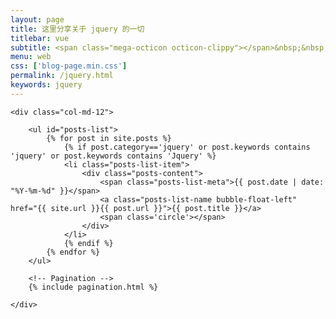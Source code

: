 ```yaml
---
layout: page
title: 这里分享关于 jquery 的一切
titlebar: vue
subtitle: <span class="mega-octicon octicon-clippy"></span>&nbsp;&nbsp; jquery 系列文章
menu: web
css: ['blog-page.min.css']
permalink: /jquery.html
keywords: jquery
---
```


<div class="row">

    <div class="col-md-12">

        <ul id="posts-list">
            {% for post in site.posts %}
                {% if post.category=='jquery' or post.keywords contains 'jquery' or post.keywords contains 'Jquery' %}
                <li class="posts-list-item">
                    <div class="posts-content">
                        <span class="posts-list-meta">{{ post.date | date: "%Y-%m-%d" }}</span>
                        <a class="posts-list-name bubble-float-left" href="{{ site.url }}{{ post.url }}">{{ post.title }}</a>
                        <span class='circle'></span>
                    </div>
                </li>
                {% endif %}
            {% endfor %}
        </ul> 

        <!-- Pagination -->
        {% include pagination.html %}

    </div>

</div>
<script>
    $(document).ready(function(){

        // Enable bootstrap tooltip
        $("body").tooltip({ selector: '[data-toggle=tooltip]' });

    });
</script>